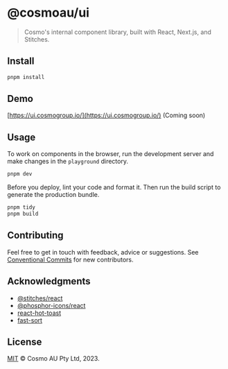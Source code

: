 # @cosmoau/ui

> Cosmo's internal component library, built with React, Next.js, and Stitches.

## Install

```sh
pnpm install
```

## Demo

[https://ui.cosmogroup.io/](https://ui.cosmogroup.io/) (Coming soon)

## Usage

To work on components in the browser, run the development server and make changes in the `playground` directory.

```sh
pnpm dev
```

Before you deploy, lint your code and format it. Then run the build script to generate the production bundle.

```sh
pnpm tidy
pnpm build
```

## Contributing

Feel free to get in touch with feedback, advice or suggestions. See [Conventional Commits](https://gist.github.com/dolmios/0e33c579a500d87fc6f44df6cde97259) for new contributors.

## Acknowledgments

- [@stitches/react](https://github.com/stitchesjs/stitches)
- [@phosphor-icons/react](https://github.com/phosphor-icons/react)
- [react-hot-toast](https://github.com/timolins/react-hot-toast)
- [fast-sort](https://github.com/snovakovic/fast-sort)

## License

[MIT](https://github.com/cosmoau/ui/blob/main/LICENSE.md) © Cosmo AU Pty Ltd, 2023.
